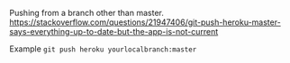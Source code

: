 Pushing from a branch other than master.
https://stackoverflow.com/questions/21947406/git-push-heroku-master-says-everything-up-to-date-but-the-app-is-not-current

Example `git push heroku yourlocalbranch:master`
